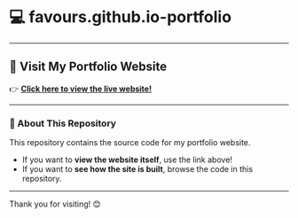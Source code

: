 # 💻 favours.github.io-portfolio

---

## 🚀 **Visit My Portfolio Website**

👉 **[Click here to view the live website!](https://hart-favour.github.io/favours.github.io-portfolio/)**

---

### 📄 About This Repository

This repository contains the source code for my portfolio website.

- If you want to **view the website itself**, use the link above!
- If you want to **see how the site is built**, browse the code in this repository.

---

Thank you for visiting! 😊